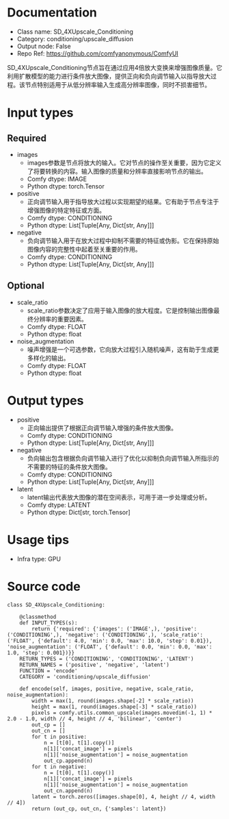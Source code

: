 # Documentation
- Class name: SD_4XUpscale_Conditioning
- Category: conditioning/upscale_diffusion
- Output node: False
- Repo Ref: https://github.com/comfyanonymous/ComfyUI

SD_4XUpscale_Conditioning节点旨在通过应用4倍放大变换来增强图像质量。它利用扩散模型的能力进行条件放大图像，提供正向和负向调节输入以指导放大过程。该节点特别适用于从低分辨率输入生成高分辨率图像，同时不损害细节。

# Input types
## Required
- images
    - images参数是节点将放大的输入。它对节点的操作至关重要，因为它定义了将要转换的内容。输入图像的质量和分辨率直接影响节点的输出。
    - Comfy dtype: IMAGE
    - Python dtype: torch.Tensor
- positive
    - 正向调节输入用于指导放大过程以实现期望的结果。它有助于节点专注于增强图像的特定特征或方面。
    - Comfy dtype: CONDITIONING
    - Python dtype: List[Tuple[Any, Dict[str, Any]]]
- negative
    - 负向调节输入用于在放大过程中抑制不需要的特征或伪影。它在保持原始图像内容的完整性中起着至关重要的作用。
    - Comfy dtype: CONDITIONING
    - Python dtype: List[Tuple[Any, Dict[str, Any]]]
## Optional
- scale_ratio
    - scale_ratio参数决定了应用于输入图像的放大程度。它是控制输出图像最终分辨率的重要因素。
    - Comfy dtype: FLOAT
    - Python dtype: float
- noise_augmentation
    - 噪声增强是一个可选参数，它向放大过程引入随机噪声，这有助于生成更多样化的输出。
    - Comfy dtype: FLOAT
    - Python dtype: float

# Output types
- positive
    - 正向输出提供了根据正向调节输入增强的条件放大图像。
    - Comfy dtype: CONDITIONING
    - Python dtype: List[Tuple[Any, Dict[str, Any]]]
- negative
    - 负向输出包含根据负向调节输入进行了优化以抑制负向调节输入所指示的不需要的特征的条件放大图像。
    - Comfy dtype: CONDITIONING
    - Python dtype: List[Tuple[Any, Dict[str, Any]]]
- latent
    - latent输出代表放大图像的潜在空间表示，可用于进一步处理或分析。
    - Comfy dtype: LATENT
    - Python dtype: Dict[str, torch.Tensor]

# Usage tips
- Infra type: GPU

# Source code
```
class SD_4XUpscale_Conditioning:

    @classmethod
    def INPUT_TYPES(s):
        return {'required': {'images': ('IMAGE',), 'positive': ('CONDITIONING',), 'negative': ('CONDITIONING',), 'scale_ratio': ('FLOAT', {'default': 4.0, 'min': 0.0, 'max': 10.0, 'step': 0.01}), 'noise_augmentation': ('FLOAT', {'default': 0.0, 'min': 0.0, 'max': 1.0, 'step': 0.001})}}
    RETURN_TYPES = ('CONDITIONING', 'CONDITIONING', 'LATENT')
    RETURN_NAMES = ('positive', 'negative', 'latent')
    FUNCTION = 'encode'
    CATEGORY = 'conditioning/upscale_diffusion'

    def encode(self, images, positive, negative, scale_ratio, noise_augmentation):
        width = max(1, round(images.shape[-2] * scale_ratio))
        height = max(1, round(images.shape[-3] * scale_ratio))
        pixels = comfy.utils.common_upscale(images.movedim(-1, 1) * 2.0 - 1.0, width // 4, height // 4, 'bilinear', 'center')
        out_cp = []
        out_cn = []
        for t in positive:
            n = [t[0], t[1].copy()]
            n[1]['concat_image'] = pixels
            n[1]['noise_augmentation'] = noise_augmentation
            out_cp.append(n)
        for t in negative:
            n = [t[0], t[1].copy()]
            n[1]['concat_image'] = pixels
            n[1]['noise_augmentation'] = noise_augmentation
            out_cn.append(n)
        latent = torch.zeros([images.shape[0], 4, height // 4, width // 4])
        return (out_cp, out_cn, {'samples': latent})
```